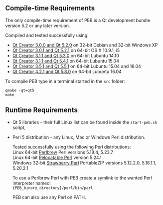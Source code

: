 ## Compile-time Requirements
The only compile-time requirement of PEB is a Qt development bundle version 5.2 or any later version.

Compiled and tested successfully using:
* [Qt Creator 3.0.0 and Qt 5.2.0](http://download.qt.io/archive/qt/5.2/5.2.0/) on 32-bit Debian and 32-bit Windows XP
* [Qt Creator 3.0.1 and Qt 5.2.1](http://download.qt.io/archive/qt/5.2/5.2.1/) on 64-bit OS X 10.9.1, i5
* [Qt Creator 3.1.1 and Qt 5.3.0](http://download.qt.io/archive/qt/5.3/5.3.0/) on 64-bit Lubuntu 14.10
* [Qt Creator 3.1.1 and Qt 5.4.1](http://download.qt.io/archive/qt/5.4/5.4.1/) on 64-bit Lubuntu 15.04
* [Qt Creator 3.5.1 and Qt 5.5.1](http://download.qt.io/archive/qt/5.5/5.5.1/) on 64-bit Lubuntu 15.04 and 16.04
* [Qt Creator 4.2.1 and Qt 5.8.0](http://download.qt.io/archive/qt/5.5/5.5.1/) on 64-bit Lubuntu 16.04

To compile PEB type in a terminal started in the ``src`` folder:

```
qmake -qt=qt5
make
```

## Runtime Requirements
* Qt 5 libraries - their full Linux list can be found inside the ``start-peb.sh`` script,
* Perl 5 distribution - any Linux, Mac or Windows Perl distribution.  

  Tested successfully using the following Perl distributions:  
  Linux 64-bit [Perlbrew](https://perlbrew.pl/) Perl versions 5.18.4, 5.23.7  
  Linux 64-bit [Relocatable Perl](https://github.com/skaji/relocatable-perl) version 5.24.1  
  Windows 32-bit [Strawberry Perl](http://strawberryperl.com/) PortableZIP versions 5.12.2.0, 5.16.1.1, 5.20.2.1  

  To use a Perlbrew Perl with PEB create a symlink to the wanted Perl interpreter named:  
  ``{PEB_binary_directory}/perl/bin/perl``  

  PEB can also use any Perl on PATH.
